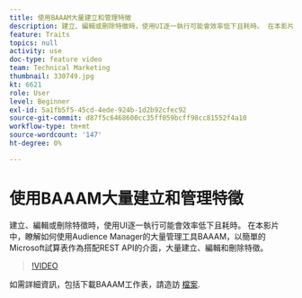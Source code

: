 ```yaml
---
title: 使用BAAAM大量建立和管理特徵
description: 建立、編輯或刪除特徵時，使用UI逐一執行可能會效率低下且耗時。 在本影片中，瞭解如何使用Audience Manager的大量管理工具BAAAM，以簡單的Microsoft試算表作為搭配REST API的介面，大量建立、編輯和刪除特徵。
feature: Traits
topics: null
activity: use
doc-type: feature video
team: Technical Marketing
thumbnail: 330749.jpg
kt: 6621
role: User
level: Beginner
exl-id: 5a1fb5f5-45cd-4ede-924b-1d2b92cfec92
source-git-commit: d87f5c6468600cc35ff059bcff98cc81552f4a10
workflow-type: tm+mt
source-wordcount: '147'
ht-degree: 0%

---
```


# 使用BAAAM大量建立和管理特徵

建立、編輯或刪除特徵時，使用UI逐一執行可能會效率低下且耗時。 在本影片中，瞭解如何使用Audience Manager的大量管理工具BAAAM，以簡單的Microsoft試算表作為搭配REST API的介面，大量建立、編輯和刪除特徵。

>[!VIDEO](https://video.tv.adobe.com/v/330749/?quality=12&learn=on)

如需詳細資訊，包括下載BAAAM工作表，請造訪 [檔案](https://experienceleague.adobe.com/docs/audience-manager/user-guide/reference/bulk-management-tools/bulk-management-intro.html?lang=en#reference).
